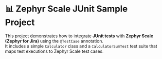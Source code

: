 # 📊 Zephyr Scale JUnit Sample Project

This project demonstrates how to integrate **JUnit tests** with **Zephyr Scale (Zephyr for Jira)** using the `@TestCase` annotation.  
It includes a simple `Calculator` class and a `CalculatorSumTest` test suite that maps test executions to Zephyr Scale test cases.
